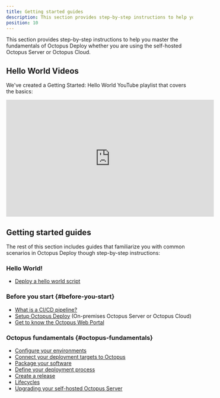 ```yaml
---
title: Getting started guides
description: This section provides step-by-step instructions to help you master the fundamentals of Octopus Deploy whether you are using the self-hosted Octopus Server or Octopus Cloud.
position: 10
---
```


This section provides step-by-step instructions to help you master the fundamentals of Octopus Deploy whether you are using the self-hosted Octopus Server or Octopus Cloud.

## Hello World Videos

We've created a Getting Started: Hello World YouTube playlist that covers the basics:

<iframe width="560" height="315" src="https://www.youtube.com/embed/videoseries?list=PLAGskdGvlaw370oBEZgWwC3f3egJ3P9Uf" frameborder="0" allow="accelerometer; autoplay; encrypted-media; gyroscope; picture-in-picture" allowfullscreen></iframe>

## Getting started guides

The rest of this section includes guides that familiarize you with common scenarios in Octopus Deploy though step-by-step instructions:

### Hello World!

- [Deploy a hello world script](/docs/getting-started/hello-world.md)

### Before you start {#before-you-start}

- [What is a CI/CD pipeline?](/docs/getting-started/the-cicd-pipeline.md)
- [Setup Octopus Deploy](/docs/getting-started/setup-octopus-deploy.md) (On-premises Octopus Server or Octopus Cloud)
- [Get to know the Octopus Web Portal](/docs/getting-started/the-octopus-web-portal.md)

### Octopus fundamentals {#octopus-fundamentals}

- [Configure your environments](/docs/getting-started/environments.md)
- [Connect your deployment targets to Octopus](/docs/getting-started/deployment-targets.md)
- [Package your software](/docs/getting-started/package-your-software.md)
- [Define your deployment process](/docs/getting-started/define-your-deployment-process.md)
- [Create a release](/docs/getting-started/create-a-release.md)
- [Lifecycles](docs/getting-started/lifecycles.md)
- [Upgrading your self-hosted Octopus Server](/docs/getting-started/upgrading.md)
